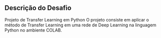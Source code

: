 
## Descrição do Desafio
 
Projeto de Transfer Learning em Python 
O projeto consiste em aplicar o método de Transfer Learning em uma rede de Deep Learning na linguagem Python no ambiente COLAB. 
